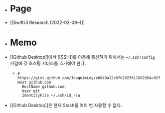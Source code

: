 - # Page
- [[SwiftUI Research (2022-02-09~)]]
- # Memo
- [[Github Desktop]]에서 [[SSH]]를 이용해 통신하기 위해서는 `~/.ssh/config` 파일에 깃 호스팅 서비스를 추가해야 한다.
	- ```
	  # https://gist.github.com/JoaquimLey/e6049a12c8fd2923611802384cd2fb4a
	  Host github.com
	    HostName github.com
	    User git
	    IdentityFile ~/.ssh/id_rsa
	  ```
- [[Github Desktop]]은 현재 Stash를 여러 번 사용할 수 없다.